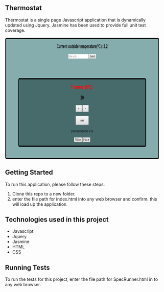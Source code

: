 ## Thermostat

Thermostat is a single page Javascript application that is dynamically updated
using Jquery. Jasmine has been used to provide full unit test coverage.

<img align="center" width="750" height="400"
     title="Thermostat" src="Thermostat.JPG">

## Getting Started

To run this application, please follow these steps:

  1. Clone this repo to a new folder.
  2. enter the file path for index.html into any web browser and confirm. this
     will load up the application.


## Technologies used in this project

  - Javascript
  - Jquery
  - Jasmine
  - HTML
  - CSS

  ## Running Tests

  To run the tests for this project, enter the file path for SpecRunner.html in
  to any web browser.
